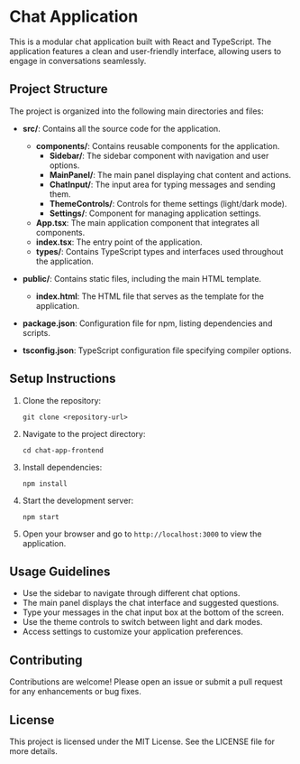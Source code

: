 # Chat Application

This is a modular chat application built with React and TypeScript. The application features a clean and user-friendly interface, allowing users to engage in conversations seamlessly.

## Project Structure

The project is organized into the following main directories and files:

- **src/**: Contains all the source code for the application.
  - **components/**: Contains reusable components for the application.
    - **Sidebar/**: The sidebar component with navigation and user options.
    - **MainPanel/**: The main panel displaying chat content and actions.
    - **ChatInput/**: The input area for typing messages and sending them.
    - **ThemeControls/**: Controls for theme settings (light/dark mode).
    - **Settings/**: Component for managing application settings.
  - **App.tsx**: The main application component that integrates all components.
  - **index.tsx**: The entry point of the application.
  - **types/**: Contains TypeScript types and interfaces used throughout the application.

- **public/**: Contains static files, including the main HTML template.
  - **index.html**: The HTML file that serves as the template for the application.

- **package.json**: Configuration file for npm, listing dependencies and scripts.

- **tsconfig.json**: TypeScript configuration file specifying compiler options.

## Setup Instructions

1. Clone the repository:
   ```
   git clone <repository-url>
   ```

2. Navigate to the project directory:
   ```
   cd chat-app-frontend
   ```

3. Install dependencies:
   ```
   npm install
   ```

4. Start the development server:
   ```
   npm start
   ```

5. Open your browser and go to `http://localhost:3000` to view the application.

## Usage Guidelines

- Use the sidebar to navigate through different chat options.
- The main panel displays the chat interface and suggested questions.
- Type your messages in the chat input box at the bottom of the screen.
- Use the theme controls to switch between light and dark modes.
- Access settings to customize your application preferences.

## Contributing

Contributions are welcome! Please open an issue or submit a pull request for any enhancements or bug fixes.

## License

This project is licensed under the MIT License. See the LICENSE file for more details.
